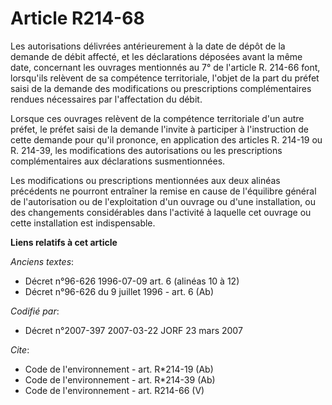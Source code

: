 # Article R214-68

Les autorisations délivrées antérieurement à la date de dépôt de la demande de débit affecté, et les déclarations déposées
avant la même date, concernant les ouvrages mentionnés au 7° de l'article R. 214-66 font, lorsqu'ils relèvent de sa
compétence territoriale, l'objet de la part du préfet saisi de la demande des modifications ou prescriptions complémentaires
rendues nécessaires par l'affectation du débit.

Lorsque ces ouvrages relèvent de la compétence territoriale d'un autre préfet, le préfet saisi de la demande l'invite à
participer à l'instruction de cette demande pour qu'il prononce, en application des articles R. 214-19 ou R. 214-39, les
modifications des autorisations ou les prescriptions complémentaires aux déclarations susmentionnées.

Les modifications ou prescriptions mentionnées aux deux alinéas précédents ne pourront entraîner la remise en cause de
l'équilibre général de l'autorisation ou de l'exploitation d'un ouvrage ou d'une installation, ou des changements
considérables dans l'activité à laquelle cet ouvrage ou cette installation est indispensable.

**Liens relatifs à cet article**

_Anciens textes_:

  - Décret n°96-626 1996-07-09 art. 6 (alinéas 10 à 12)
  - Décret n°96-626 du 9 juillet 1996 - art. 6 (Ab)

_Codifié par_:

  - Décret n°2007-397 2007-03-22 JORF 23 mars 2007

_Cite_:

  - Code de l'environnement - art. R*214-19 (Ab)
  - Code de l'environnement - art. R*214-39 (Ab)
  - Code de l'environnement - art. R214-66 (V)
